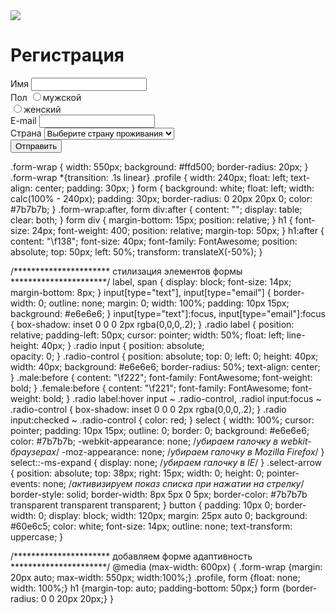 <div class="form-wrap">
  <div class="profile"><img src="https://html5book.ru/wp-content/uploads/2016/10/profile-image.png">
    <h1>Регистрация</h1>
  </div>
  <form method="post" action="form.php">
    <div>
      <label for="name">Имя</label>
      <input type="text" name="name" required>
    </div>
    <div class="radio">
      <span>Пол</span>
      <label>
        <input type="radio" name="sex" value="мужской">мужской
        <div class="radio-control male"></div>
      </label>
      <label>
        <input type="radio" name="sex" value="женский">женский
        <div class="radio-control female"></div>
      </label>
    </div>
    <div>
      <label for="email">E-mail</label>
      <input type="email" name="email" required>
    </div>
    <div>
      <label for="country">Страна</label>
      <select name="country">
        <option>Выберите страну проживания</option>
        <option value="Россия">Россия</option> 
        <option value="Украина">Украина</option> 
        <option value="Беларусь">Беларусь</option> 
      </select> 
      <div class="select-arrow"></div> 
    </div> 
    <button type="submit">Отправить</button> 
  </form> 
</div>

.form-wrap {
  width: 550px;
  background: #ffd500;
  border-radius: 20px;
}
.form-wrap *{transition: .1s linear}
.profile {
  width: 240px;
  float: left;
  text-align: center;
  padding: 30px;
}
form {
  background: white;
  float: left;
  width: calc(100% - 240px);
  padding: 30px;
  border-radius: 0 20px 20px 0;
  color: #7b7b7b; 
}
.form-wrap:after, form div:after {
  content: "";
  display: table;
  clear: both;
}
form div {
  margin-bottom: 15px;
  position: relative;
}
h1 {
  font-size: 24px;
  font-weight: 400;
  position: relative;
  margin-top: 50px;
}
h1:after {
  content: "\f138";
  font-size: 40px;
  font-family: FontAwesome;
  position: absolute;
  top: 50px;
  left: 50%;
  transform: translateX(-50%);
}

/********************** стилизация элементов формы **********************/
label, span {
  display: block;
  font-size: 14px;
  margin-bottom: 8px;
}
input[type="text"], input[type="email"] {
  border-width: 0;
  outline: none;
  margin: 0;
  width: 100%;
  padding: 10px 15px;
  background: #e6e6e6;
}
input[type="text"]:focus, input[type="email"]:focus {
  box-shadow: inset 0 0 0 2px rgba(0,0,0,.2);
}
.radio label {
  position: relative;
  padding-left: 50px;
  cursor: pointer;
  width: 50%;
  float: left;
  line-height: 40px;
}
.radio input {
  position: absolute;  
  opacity: 0;
}
.radio-control {
  position: absolute;
  top: 0;
  left: 0;
  height: 40px;
  width: 40px;
  background: #e6e6e6;
  border-radius: 50%;
  text-align: center;
}
.male:before {
  content: "\f222";
  font-family: FontAwesome;
  font-weight: bold;
}
.female:before {
  content: "\f221";
  font-family: FontAwesome;
  font-weight: bold;
}
.radio label:hover input ~ .radio-control,
.radiol input:focus ~ .radio-control {
  box-shadow: inset 0 0 0 2px rgba(0,0,0,.2);
}
.radio input:checked ~ .radio-control {
  color: red;
}
select {
  width: 100%;
  cursor: pointer;
  padding: 10px 15px;
  outline: 0;
  border: 0;
  background: #e6e6e6;
  color: #7b7b7b;
  -webkit-appearance: none; /*убираем галочку в webkit-браузерах*/
  -moz-appearance: none; /*убираем галочку в Mozilla Firefox*/
}
select::-ms-expand {
  display: none; /*убираем галочку в IE*/
}
.select-arrow {
  position: absolute;
  top: 38px;
  right: 15px;
  width: 0;
  height: 0;
  pointer-events: none; /*активизируем показ списка при нажатии на стрелку*/
  border-style: solid;
  border-width: 8px 5px 0 5px;
  border-color: #7b7b7b transparent transparent transparent;
}
button {
  padding: 10px 0;
  border-width: 0;
  display: block;
  width: 120px;
  margin: 25px auto 0;
  background: #60e6c5;
  color: white;
  font-size: 14px;
  outline: none;
  text-transform: uppercase;
}

/********************** добавляем форме адаптивность **********************/
@media (max-width: 600px) {
  .form-wrap {margin: 20px auto; max-width: 550px; width:100%;}
  .profile, form {float: none; width: 100%;}
  h1 {margin-top: auto; padding-bottom: 50px;}
  form {border-radius: 0 0 20px 20px;}
}
